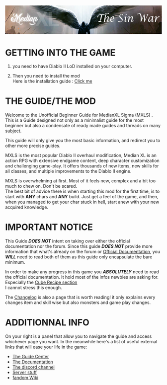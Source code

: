 
![](../img/tsw_logo.png)
# GETTING INTO THE GAME

1.  you need to have Diablo II LoD installed on your computer.  

2. Then you need to install the mod  
Here is the installation guide : [Click me](https://forum.median-xl.com/viewtopic.php?f=42&t=45891)

# THE GUIDE/THE MOD

Welcome to the Unofficial Beginner Guide for MedianXL Sigma (MXLS) . This is a Guide designed not only as a minimalist guide for the most beginner but also a condensate of ready made guides and threads on many subject.  

This guide will only give you the most basic information, and redirect you to other more precise guides.  

MXLS is the most popular Diablo II overhaul modification, Median XL is an action RPG with extensive endgame content, deep character customization and challenging game-play. It offers thousands of new items, new skills for all classes, and multiple improvements to the Diablo II engine.

MXLS is overwhelming at first. Most of it feels new, complex and a bit too much to chew on. Don't be scared.  
The best bit of advice there is when starting this mod for the first time, is to start with **ANY** chars and **ANY** build. Just get a feel of the game, and then, when you managed to get your char stuck in hell, start anew with your new acquired knowledge.


# IMPORTANT NOTICE

This Guide ***DOES NOT*** intent on taking over either the official documentation nor the forum. Since this guide ***DOES NOT*** provide more information that what's already on the forum or [Official Documentation](https://docs.median-xl.com/), you ***WILL*** need to read both of them as this guide only encapsulate the bare minimum.


In order to make any progress in this game you ***ABSOLUTELY*** need to read the official documentation. It hold most of the infos newbies are asking for. Especially the [Cube Recipe section](https://docs.median-xl.com/doc/items/cube)  
I cannot stress this enough.


The [Changelog](https://www.median-xl.com/changelog.php) is also a page that is worth reading! it only explains every changes item and skill wise but also monsters and game play changes.

# ADDITIONNAL INFO

On your right is a panel that allow you to navigate the guide and access whichever page you want. In the meanwhile here's a list of useful external links that will ease your life in the game:  

- [The Guide Center](https://forum.median-xl.com/viewforum.php?f=40)
- [The Documentation](https://docs.median-xl.com/)
- [The discord channel](https://discord.gg/medianxl)
- [Server stuff](https://tsw.vn.cz/)
- [fandom Wiki](https://median-xl.fandom.com/wiki/)
